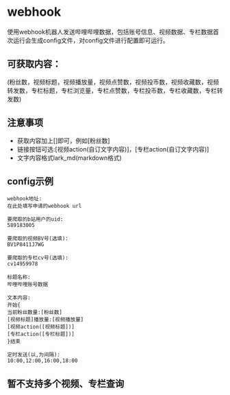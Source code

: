 # webhook
使用webhook机器人发送哔哩哔哩数据，包括账号信息、视频数据、专栏数据首次运行会生成config文件，对config文件进行配置即可运行。  
## 可获取内容：
(粉丝数，视频标题，视频播放量，视频点赞数，视频投币数，视频收藏数，视频转发数，专栏标题，专栏浏览量，专栏点赞数，专栏投币数，专栏收藏数，专栏转发数)
## 注意事项
- 获取内容加上[]即可，例如[粉丝数]
- 链接按钮可选:[视频action(自订文字内容)]，[专栏action(自订文字内容)]
- 文字内容格式lark_md(markdown格式)  
 
## config示例
```
webhook地址:
在此处填写申请的webhook url

要爬取的b站用户的uid:
589183005

要爬取的视频BV号(选填):
BV1P8411J7WG

要爬取的专栏cv号(选填):
cv14959978

标题名称:
哔哩哔哩账号数据

文本内容:
开始{
当前粉丝数量:[粉丝数]
[视频标题]播放量:[视频播放量]
[视频action([视频标题])]
[专栏action([专栏标题])]
}结束

定时发送(以,为间隔):
10:00,12:00,16:00,18:00
```
## 暂不支持多个视频、专栏查询
